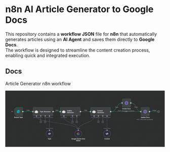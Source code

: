 # n8n AI Article Generator to Google Docs

This repository contains a **workflow JSON** file for **n8n** that automatically generates articles using an **AI Agent** and saves them directly to **Google Docs**.  
The workflow is designed to streamline the content creation process, enabling quick and integrated execution.

## Docs
Article Generator n8n workflow

<img src="docs/Article_Generator_N8N_Workflow.png" alt="Tampilan Workflow" width="1000">

